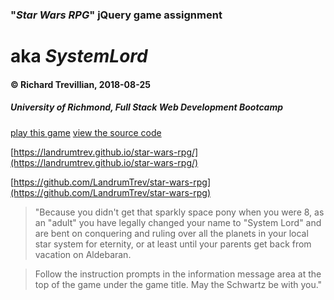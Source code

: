 ### "_Star Wars RPG_" jQuery game assignment
# aka _SystemLord_
#### © Richard Trevillian, 2018-08-25
##### University of Richmond, Full Stack Web Development Bootcamp

[play this game](https://landrumtrev.github.io/star-wars-rpg/)
[view the source code](https://github.com/LandrumTrev/star-wars-rpg)

[https://landrumtrev.github.io/star-wars-rpg/](https://landrumtrev.github.io/star-wars-rpg/)

[https://github.com/LandrumTrev/star-wars-rpg](https://github.com/LandrumTrev/star-wars-rpg)

> "Because you didn't get that sparkly space pony when you were 8, as an "adult" you have legally changed your name to "System Lord" and are bent on conquering and ruling over all the planets in your local star system for eternity, or at least until your parents get back from vacation on Aldebaran. 

>Follow the instruction prompts in the information message area at the top of the game under the game title. May the Schwartz be with you."

